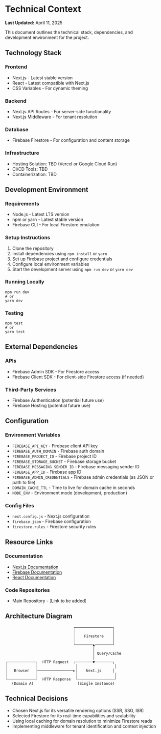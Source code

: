 # Technical Context

**Last Updated:** April 11, 2025

This document outlines the technical stack, dependencies, and development environment for the project.

## Technology Stack

### Frontend
* Next.js - Latest stable version
* React - Latest compatible with Next.js
* CSS Variables - For dynamic theming

### Backend
* Next.js API Routes - For server-side functionality
* Next.js Middleware - For tenant resolution

### Database
* Firebase Firestore - For configuration and content storage

### Infrastructure
* Hosting Solution: TBD (Vercel or Google Cloud Run)
* CI/CD Tools: TBD
* Containerization: TBD

## Development Environment

### Requirements
* Node.js - Latest LTS version
* npm or yarn - Latest stable version
* Firebase CLI - For local Firestore emulation

### Setup Instructions
1. Clone the repository
2. Install dependencies using `npm install` or `yarn`
3. Set up Firebase project and configure credentials
4. Configure local environment variables
5. Start the development server using `npm run dev` or `yarn dev`

### Running Locally
```
npm run dev
# or
yarn dev
```

### Testing
```
npm test
# or
yarn test
```

## External Dependencies

### APIs
* Firebase Admin SDK - For Firestore access
* Firebase Client SDK - For client-side Firestore access (if needed)

### Third-Party Services
* Firebase Authentication (potential future use)
* Firebase Hosting (potential future use)

## Configuration

### Environment Variables
* `FIREBASE_API_KEY` - Firebase client API key
* `FIREBASE_AUTH_DOMAIN` - Firebase auth domain
* `FIREBASE_PROJECT_ID` - Firebase project ID
* `FIREBASE_STORAGE_BUCKET` - Firebase storage bucket
* `FIREBASE_MESSAGING_SENDER_ID` - Firebase messaging sender ID
* `FIREBASE_APP_ID` - Firebase app ID
* `FIREBASE_ADMIN_CREDENTIALS` - Firebase admin credentials (as JSON or path to file)
* `DOMAIN_CACHE_TTL` - Time to live for domain cache in seconds
* `NODE_ENV` - Environment mode (development, production)

### Config Files
* `next.config.js` - Next.js configuration
* `firebase.json` - Firebase configuration
* `firestore.rules` - Firestore security rules

## Resource Links

### Documentation
* [Next.js Documentation](https://nextjs.org/docs)
* [Firebase Documentation](https://firebase.google.com/docs)
* [React Documentation](https://reactjs.org/docs)

### Code Repositories
* Main Repository - [Link to be added]

## Architecture Diagram
```
                               ┌─────────────────┐
                               │                 │
                               │    Firestore    │
                               │                 │
                               └────────▲────────┘
                                        │
                                        │ Query/Cache
                                        │
┌─────────────┐  HTTP Request  ┌────────▼────────┐
│             │                 │                 │
│   Browser   ├────────────────►│    Next.js     │
│             │                 │                 │
└─────────────┘  HTTP Response  └─────────────────┘
   (Domain A)                    (Single Instance)

```

## Technical Decisions
* Chosen Next.js for its versatile rendering options (SSR, SSG, ISR)
* Selected Firestore for its real-time capabilities and scalability
* Using local caching for domain resolution to minimize Firestore reads
* Implementing middleware for tenant identification and context injection